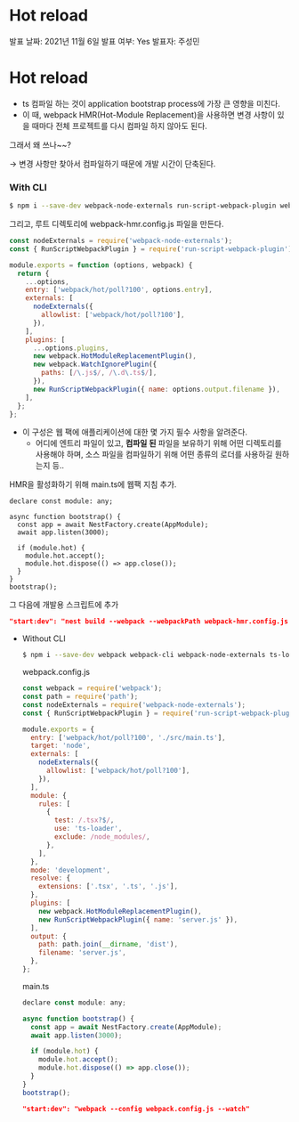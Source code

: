 # Hot reload

발표 날짜: 2021년 11월 6일
발표 여부: Yes
발표자: 주성민

# Hot reload

- ts 컴파일 하는 것이 application bootstrap process에 가장 큰 영향을 미친다.
- 이 때,  webpack HMR(Hot-Module Replacement)을 사용하면 변경 사항이 있을 때마다 전체 프로젝트를 다시 컴파일 하지 않아도 된다.

그래서 왜 쓰나~~? 

→ 변경 사항만 찾아서 컴파일하기 때문에 개발 시간이 단축된다.

### With CLI

```bash
$ npm i --save-dev webpack-node-externals run-script-webpack-plugin webpack
```

그리고, 루트 디렉토리에 webpack-hmr.config.js 파일을 만든다.

```jsx
const nodeExternals = require('webpack-node-externals');
const { RunScriptWebpackPlugin } = require('run-script-webpack-plugin');

module.exports = function (options, webpack) {
  return {
    ...options,
    entry: ['webpack/hot/poll?100', options.entry],
    externals: [
      nodeExternals({
        allowlist: ['webpack/hot/poll?100'],
      }),
    ],
    plugins: [
      ...options.plugins,
      new webpack.HotModuleReplacementPlugin(),
      new webpack.WatchIgnorePlugin({
        paths: [/\.js$/, /\.d\.ts$/],
      }),
      new RunScriptWebpackPlugin({ name: options.output.filename }),
    ],
  };
};
```

- 이 구성은 웹 팩에 애플리케이션에 대한 몇 가지 필수 사항을 알려준다.
    - 어디에 엔트리 파일이 있고, **컴파일 된** 파일을 보유하기 위해 어떤 디렉토리를 사용해야 하며, 소스 파일을 컴파일하기 위해 어떤 종류의 로더를 사용하길 원하는지 등..

HMR을 활성화하기 위해 main.ts에 웹팩 지침 추가.

```tsx
declare const module: any;

async function bootstrap() {
  const app = await NestFactory.create(AppModule);
  await app.listen(3000);

  if (module.hot) {
    module.hot.accept();
    module.hot.dispose(() => app.close());
  }
}
bootstrap();
```

그 다음에 개발용 스크립트에 추가

```json
"start:dev": "nest build --webpack --webpackPath webpack-hmr.config.js --watch"
```

- Without CLI
    
    ```bash
    $ npm i --save-dev webpack webpack-cli webpack-node-externals ts-loader run-script-webpack-plugin
    ```
    
    webpack.config.js
    
    ```jsx
    const webpack = require('webpack');
    const path = require('path');
    const nodeExternals = require('webpack-node-externals');
    const { RunScriptWebpackPlugin } = require('run-script-webpack-plugin');
    
    module.exports = {
      entry: ['webpack/hot/poll?100', './src/main.ts'],
      target: 'node',
      externals: [
        nodeExternals({
          allowlist: ['webpack/hot/poll?100'],
        }),
      ],
      module: {
        rules: [
          {
            test: /.tsx?$/,
            use: 'ts-loader',
            exclude: /node_modules/,
          },
        ],
      },
      mode: 'development',
      resolve: {
        extensions: ['.tsx', '.ts', '.js'],
      },
      plugins: [
        new webpack.HotModuleReplacementPlugin(),
        new RunScriptWebpackPlugin({ name: 'server.js' }),
      ],
      output: {
        path: path.join(__dirname, 'dist'),
        filename: 'server.js',
      },
    };
    ```
    
    main.ts
    
    ```jsx
    declare const module: any;
    
    async function bootstrap() {
      const app = await NestFactory.create(AppModule);
      await app.listen(3000);
    
      if (module.hot) {
        module.hot.accept();
        module.hot.dispose(() => app.close());
      }
    }
    bootstrap();
    ```
    
    ```json
    "start:dev": "webpack --config webpack.config.js --watch"
    ```
